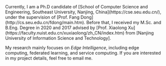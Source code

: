<div class="intro-justified-text" markdown="1">
Currently, I am a Ph.D candidate of [School of Computer Science and Engineering, Southeast University, Nanjing, China](https://cse.seu.edu.cn/), under the supervision of [Prof. Fang Dong](http://cs.seu.edu.cn/fdong/main.htm). Before that, I received my M.Sc. and B.Eng. Degree in 2020 and 2017 advised by [Prof. Xiaolong Xu](https://faculty.nuist.edu.cn/xuxiaolong/zh_CN/index.htm) from [Nanjing University of Information Science and Technology].

My research mainly focuses on *Edge Intelligence*, including edge computing, federated learning, and service computing. If you are interested in my project details, feel free to email me.
</div>

